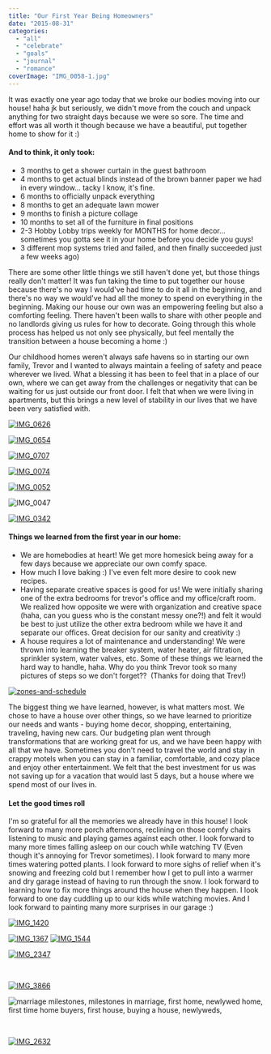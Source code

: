 ```yaml
---
title: "Our First Year Being Homeowners"
date: "2015-08-31"
categories: 
  - "all"
  - "celebrate"
  - "goals"
  - "journal"
  - "romance"
coverImage: "IMG_0058-1.jpg"
---
```


It was exactly one year ago today that we broke our bodies moving into our house! haha jk but seriously, we didn't move from the couch and unpack anything for two straight days because we were so sore. The time and effort was all worth it though because we have a beautiful, put together home to show for it :)

#### And to think, it only took:

- 3 months to get a shower curtain in the guest bathroom
- 4 months to get actual blinds instead of the brown banner paper we had in every window... tacky I know, it's fine.
- 6 months to officially unpack everything
- 8 months to get an adequate lawn mower
- 9 months to finish a picture collage
- 10 months to set all of the furniture in final positions
- 2-3 Hobby Lobby trips weekly for MONTHS for home decor... sometimes you gotta see it in your home before you decide you guys!
- 3 different mop systems tried and failed, and then finally succeeded just a few weeks ago)

There are some other little things we still haven't done yet, but those things really don't matter! It was fun taking the time to put together our house because there's no way I would've had time to do it all in the beginning, and there's no way we would've had all the money to spend on everything in the beginning. Making our house our own was an empowering feeling but also a comforting feeling. There haven't been walls to share with other people and no landlords giving us rules for how to decorate. Going through this whole process has helped us not only see physically, but feel mentally the transition between a house becoming a home :)

Our childhood homes weren't always safe havens so in starting our own family, Trevor and I wanted to always maintain a feeling of safety and peace wherever we lived. What a blessing it has been to feel that in a place of our own, where we can get away from the challenges or negativity that can be waiting for us just outside our front door. I felt that when we were living in apartments, but this brings a new level of stability in our lives that we have been very satisfied with.

[![IMG_0626](/images/IMG_0626.jpg)](http://freshlymarried.com/wp-content/uploads/2015/08/IMG_0626.jpg)

[![IMG_0654](/images/IMG_0654.jpg)](http://freshlymarried.com/wp-content/uploads/2015/08/IMG_0654.jpg)

[![IMG_0707](/images/IMG_0707.jpg)](http://freshlymarried.com/wp-content/uploads/2015/08/IMG_0707.jpg)

[![IMG_0074](/images/IMG_0074.jpg)](http://freshlymarried.com/wp-content/uploads/2015/08/IMG_0074.jpg)

[![IMG_0052](/images/IMG_0052.jpg)](http://freshlymarried.com/wp-content/uploads/2015/08/IMG_0052.jpg)

![IMG_0047](/images/IMG_0047.jpg)

[![IMG_0342](/images/IMG_0342.jpg)](http://freshlymarried.com/wp-content/uploads/2015/08/IMG_0342.jpg)

#### Things we learned from the first year in our home:

- We are homebodies at heart! We get more homesick being away for a few days because we appreciate our own comfy space.
- How much I love baking :) I've even felt more desire to cook new recipes.
- Having separate creative spaces is good for us! We were initially sharing one of the extra bedrooms for trevor's office and my office/craft room. We realized how opposite we were with organization and creative space (haha, can you guess who is the constant messy one?!) and felt it would be best to just utilize the other extra bedroom while we have it and separate our offices. Great decision for our sanity and creativity :)
- A house requires a lot of maintenance and understanding! We were thrown into learning the breaker system, water heater, air filtration, sprinkler system, water valves, etc. Some of these things we learned the hard way to handle, haha. Why do you think Trevor took so many pictures of steps so we don't forget??  (Thanks for doing that Trev!)

[![zones-and-schedule](/images/zones-and-schedule-300x217.jpg)](http://freshlymarried.com/wp-content/uploads/2015/08/zones-and-schedule.jpg)

The biggest thing we have learned, however, is what matters most. We chose to have a house over other things, so we have learned to prioritize our needs and wants - buying home decor, shopping, entertaining, traveling, having new cars. Our budgeting plan went through transformations that are working great for us, and we have been happy with all that we have. Sometimes you don't need to travel the world and stay in crappy motels when you can stay in a familiar, comfortable, and cozy place and enjoy other entertainment. We felt that the best investment for us was not saving up for a vacation that would last 5 days, but a house where we spend most of our lives in.

#### Let the good times roll

I'm so grateful for all the memories we already have in this house! I look forward to many more porch afternoons, reclining on those comfy chairs listening to music and playing games against each other. I look forward to many more times falling asleep on our couch while watching TV (Even though it's annoying for Trevor sometimes). I look forward to many more times watering potted plants. I look forward to more sighs of relief when it's snowing and freezing cold but I remember how I get to pull into a warmer and dry garage instead of having to run through the snow. I look forward to learning how to fix more things around the house when they happen. I look forward to one day cuddling up to our kids while watching movies. And I look forward to painting many more surprises in our garage :)

[![IMG_1420](/images/IMG_1420.jpg)](http://freshlymarried.com/wp-content/uploads/2015/08/IMG_1420.jpg)

[![IMG_1367](/images/IMG_1367.jpg)](http://freshlymarried.com/wp-content/uploads/2015/08/IMG_1367.jpg) [](http://freshlymarried.com/wp-content/uploads/2015/08/IMG_00781.jpg)[![IMG_1544](/images/IMG_1544.jpg)](http://freshlymarried.com/wp-content/uploads/2015/08/IMG_1544.jpg)

[![IMG_2347](/images/IMG_2347-e1453182736170.jpg)](http://freshlymarried.com/wp-content/uploads/2015/08/IMG_2347.jpg)

 

[![IMG_3866](/images/IMG_3866.jpg)](http://freshlymarried.com/wp-content/uploads/2015/08/IMG_3866.jpg)

![marriage milestones, milestones in marriage, first home, newlywed home, first time home buyers, first house, buying a house, newlyweds,](/images/IMG_0078-1.jpg)

 

[![IMG_2632](/images/IMG_2632.jpg)](http://freshlymarried.com/wp-content/uploads/2015/08/IMG_2632.jpg)
